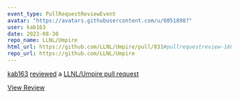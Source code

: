 ```yaml
---
event_type: PullRequestReviewEvent
avatar: "https://avatars.githubusercontent.com/u/8051898?"
user: kab163
date: 2023-08-30
repo_name: LLNL/Umpire
html_url: https://github.com/LLNL/Umpire/pull/831#pullrequestreview-1603594016
repo_url: https://github.com/LLNL/Umpire
---
```


<a href='https://github.com/kab163' target='_blank'>kab163</a> <a href='https://github.com/LLNL/Umpire/pull/831#pullrequestreview-1603594016' target='_blank'>reviewed</a> a <a href='https://github.com/LLNL/Umpire/pull/831' target='_blank'>LLNL/Umpire pull request</a>

<small></small>

<a href='https://github.com/LLNL/Umpire/pull/831#pullrequestreview-1603594016' target='_blank'>View Review</a>
